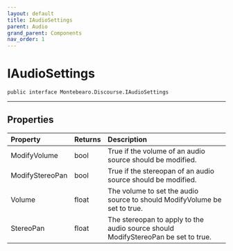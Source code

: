 ```yaml
---
layout: default
title: IAudioSettings
parent: Audio
grand_parent: Components
nav_order: 1
---
```


# IAudioSettings



```
public interface Montebearo.Discourse.IAudioSettings
```

---


## Properties

| Property | Returns | Description |
|:----|:----|:----|
| ModifyVolume | bool | True if the volume of an audio source should be modified. |
| ModifyStereoPan | bool | True if the stereopan of an audio source should be modified. |
| Volume | float | The volume to set the audio source to should ModifyVolume be set to true. |
| StereoPan | float | The stereopan to apply to the audio source should ModifyStereoPan be set to true. | 
